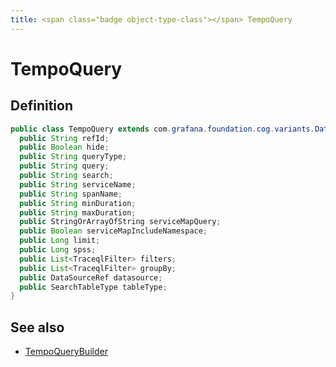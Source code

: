 ```yaml
---
title: <span class="badge object-type-class"></span> TempoQuery
---
```

# <span class="badge object-type-class"></span> TempoQuery

## Definition

```java
public class TempoQuery extends com.grafana.foundation.cog.variants.Dataquery {
  public String refId;
  public Boolean hide;
  public String queryType;
  public String query;
  public String search;
  public String serviceName;
  public String spanName;
  public String minDuration;
  public String maxDuration;
  public StringOrArrayOfString serviceMapQuery;
  public Boolean serviceMapIncludeNamespace;
  public Long limit;
  public Long spss;
  public List<TraceqlFilter> filters;
  public List<TraceqlFilter> groupBy;
  public DataSourceRef datasource;
  public SearchTableType tableType;
}
```
## See also

 * <span class="badge builder"></span> [TempoQueryBuilder](./builder-TempoQueryBuilder.md)
